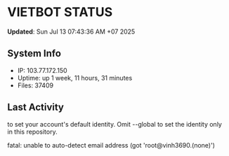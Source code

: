 # VIETBOT STATUS
**Updated**: Sun Jul 13 07:43:36 AM +07 2025

## System Info
- IP: 103.77.172.150
- Uptime: up 1 week, 11 hours, 31 minutes
- Files: 37409

## Last Activity

to set your account's default identity.
Omit --global to set the identity only in this repository.

fatal: unable to auto-detect email address (got 'root@vinh3690.(none)')
